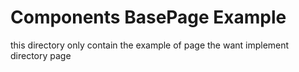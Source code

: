 # Components BasePage Example

this directory only contain the example of page the want implement directory page

